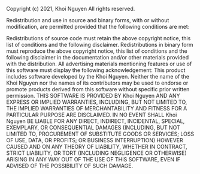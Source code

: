 Copyright (c) 2021, Khoi Nguyen All rights reserved.

Redistribution and use in source and binary forms, with or without modification, are permitted provided that the following conditions are met:

Redistributions of source code must retain the above copyright notice, this list of conditions and the following disclaimer.
Redistributions in binary form must reproduce the above copyright notice, this list of conditions and the following disclaimer in the documentation and/or other materials provided with the distribution.
All advertising materials mentioning features or use of this software must display the following acknowledgement: This product includes software developed by the Khoi Nguyen.
Neither the name of the Khoi Nguyen nor the names of its contributors may be used to endorse or promote products derived from this software without specific prior written permission.
THIS SOFTWARE IS PROVIDED BY Khoi Nguyen  AND ANY EXPRESS OR IMPLIED WARRANTIES, INCLUDING, BUT NOT LIMITED TO, THE IMPLIED WARRANTIES OF MERCHANTABILITY AND FITNESS FOR A PARTICULAR PURPOSE ARE DISCLAIMED. IN NO EVENT SHALL Khoi Nguyen BE LIABLE FOR ANY DIRECT, INDIRECT, INCIDENTAL, SPECIAL, EXEMPLARY, OR CONSEQUENTIAL DAMAGES (INCLUDING, BUT NOT LIMITED TO, PROCUREMENT OF SUBSTITUTE GOODS OR SERVICES; LOSS OF USE, DATA, OR PROFITS; OR BUSINESS INTERRUPTION) HOWEVER CAUSED AND ON ANY THEORY OF LIABILITY, WHETHER IN CONTRACT, STRICT LIABILITY, OR TORT (INCLUDING NEGLIGENCE OR OTHERWISE) ARISING IN ANY WAY OUT OF THE USE OF THIS SOFTWARE, EVEN IF ADVISED OF THE POSSIBILITY OF SUCH DAMAGE.
